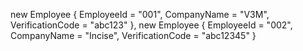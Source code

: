 new Employee { EmployeeId = "001", CompanyName = "V3M", VerificationCode = "abc123" },
 new Employee { EmployeeId = "002", CompanyName = "Incise", VerificationCode = "abc12345" }
